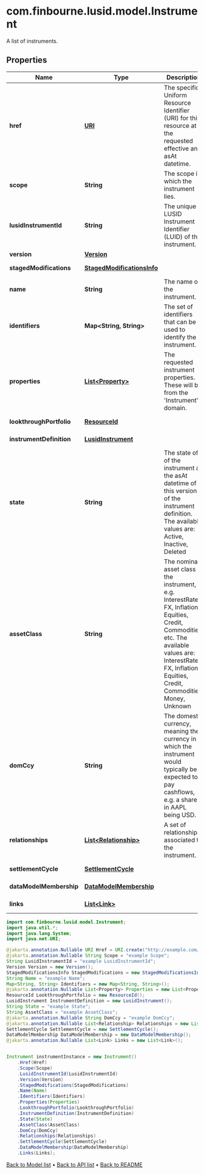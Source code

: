 # com.finbourne.lusid.model.Instrument
A list of instruments.

## Properties

Name | Type | Description | Notes
------------ | ------------- | ------------- | -------------
**href** | [**URI**](URI.md) | The specific Uniform Resource Identifier (URI) for this resource at the requested effective and asAt datetime. | [optional] [default to URI]
**scope** | **String** | The scope in which the instrument lies. | [optional] [default to String]
**lusidInstrumentId** | **String** | The unique LUSID Instrument Identifier (LUID) of the instrument. | [default to String]
**version** | [**Version**](Version.md) |  | [default to Version]
**stagedModifications** | [**StagedModificationsInfo**](StagedModificationsInfo.md) |  | [optional] [default to StagedModificationsInfo]
**name** | **String** | The name of the instrument. | [default to String]
**identifiers** | **Map&lt;String, String&gt;** | The set of identifiers that can be used to identify the instrument. | [default to Map<String, String>]
**properties** | [**List&lt;Property&gt;**](Property.md) | The requested instrument properties. These will be from the &#39;Instrument&#39; domain. | [optional] [default to List<Property>]
**lookthroughPortfolio** | [**ResourceId**](ResourceId.md) |  | [optional] [default to ResourceId]
**instrumentDefinition** | [**LusidInstrument**](LusidInstrument.md) |  | [optional] [default to LusidInstrument]
**state** | **String** | The state of of the instrument at the asAt datetime of this version of the instrument definition. The available values are: Active, Inactive, Deleted | [default to String]
**assetClass** | **String** | The nominal asset class of the instrument, e.g. InterestRates, FX, Inflation, Equities, Credit, Commodities, etc. The available values are: InterestRates, FX, Inflation, Equities, Credit, Commodities, Money, Unknown | [optional] [default to String]
**domCcy** | **String** | The domestic currency, meaning the currency in which the instrument would typically be expected to pay cashflows, e.g. a share in AAPL being USD. | [optional] [default to String]
**relationships** | [**List&lt;Relationship&gt;**](Relationship.md) | A set of relationships associated to the instrument. | [optional] [default to List<Relationship>]
**settlementCycle** | [**SettlementCycle**](SettlementCycle.md) |  | [optional] [default to SettlementCycle]
**dataModelMembership** | [**DataModelMembership**](DataModelMembership.md) |  | [optional] [default to DataModelMembership]
**links** | [**List&lt;Link&gt;**](Link.md) |  | [optional] [default to List<Link>]

```java
import com.finbourne.lusid.model.Instrument;
import java.util.*;
import java.lang.System;
import java.net.URI;

@jakarta.annotation.Nullable URI Href = URI.create("http://example.com/Href");
@jakarta.annotation.Nullable String Scope = "example Scope";
String LusidInstrumentId = "example LusidInstrumentId";
Version Version = new Version();
StagedModificationsInfo StagedModifications = new StagedModificationsInfo();
String Name = "example Name";
Map<String, String> Identifiers = new Map<String, String>();
@jakarta.annotation.Nullable List<Property> Properties = new List<Property>();
ResourceId LookthroughPortfolio = new ResourceId();
LusidInstrument InstrumentDefinition = new LusidInstrument();
String State = "example State";
String AssetClass = "example AssetClass";
@jakarta.annotation.Nullable String DomCcy = "example DomCcy";
@jakarta.annotation.Nullable List<Relationship> Relationships = new List<Relationship>();
SettlementCycle SettlementCycle = new SettlementCycle();
DataModelMembership DataModelMembership = new DataModelMembership();
@jakarta.annotation.Nullable List<Link> Links = new List<Link>();


Instrument instrumentInstance = new Instrument()
    .Href(Href)
    .Scope(Scope)
    .LusidInstrumentId(LusidInstrumentId)
    .Version(Version)
    .StagedModifications(StagedModifications)
    .Name(Name)
    .Identifiers(Identifiers)
    .Properties(Properties)
    .LookthroughPortfolio(LookthroughPortfolio)
    .InstrumentDefinition(InstrumentDefinition)
    .State(State)
    .AssetClass(AssetClass)
    .DomCcy(DomCcy)
    .Relationships(Relationships)
    .SettlementCycle(SettlementCycle)
    .DataModelMembership(DataModelMembership)
    .Links(Links);
```


[Back to Model list](../README.md#documentation-for-models) &#8226; [Back to API list](../README.md#documentation-for-api-endpoints) &#8226; [Back to README](../README.md)
